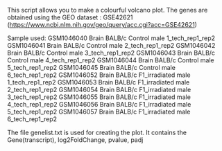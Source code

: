 This script allows you to make a colourful volcano plot.
The genes are obtained using the GEO dataset : GSE42621 (https://www.ncbi.nlm.nih.gov/geo/query/acc.cgi?acc=GSE42621)

Sample used: 
GSM1046040	Brain BALB/c Control male 1_tech_rep1_rep2
GSM1046041	Brain BALB/c Control male 2_tech_rep1_rep2
GSM1046042	Brain BALB/c Control male 3_tech_rep1_rep2
GSM1046043	Brain BALB/c Control male 4_tech_rep1_rep2
GSM1046044	Brain BALB/c Control male 5_tech_rep1_rep2
GSM1046045	Brain BALB/c Control male 6_tech_rep1_rep2
GSM1046052	Brain BALB/c F1_irradiated male 1_tech_rep1_rep2
GSM1046053	Brain BALB/c F1_irradiated male 2_tech_rep1_rep2
GSM1046054	Brain BALB/c F1_irradiated male 3_tech_rep1_rep2
GSM1046055	Brain BALB/c F1_irradiated male 4_tech_rep1_rep2
GSM1046056	Brain BALB/c F1_irradiated male 5_tech_rep1_rep2
GSM1046057	Brain BALB/c F1_irradiated male 6_tech_rep1_rep2

The file genelist.txt is used for creating the plot. It contains the Gene(transcript), log2FoldChange, pvalue, padj 
